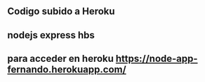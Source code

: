 ## Codigo subido a Heroku

## nodejs express hbs

## para acceder en heroku https://node-app-fernando.herokuapp.com/